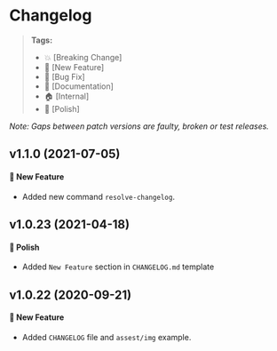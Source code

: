 # Changelog

> **Tags:**
>
> - :boom: [Breaking Change]
> - :rocket: [New Feature]
> - :bug: [Bug Fix]
> - :memo: [Documentation]
> - :house: [Internal]
> - :nail_care: [Polish]

_Note: Gaps between patch versions are faulty, broken or test releases._

## v1.1.0 (2021-07-05)

#### :rocket: New Feature

- Added new command `resolve-changelog`.

## v1.0.23 (2021-04-18)

#### :nail_care: Polish

- Added `New Feature` section in `CHANGELOG.md` template

## v1.0.22 (2020-09-21)

#### :rocket: New Feature

- Added `CHANGELOG` file and `assest/img` example.
